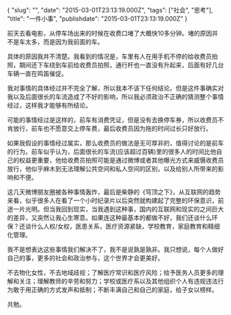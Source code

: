 {
    "slug": "",
    "date": "2015-03-01T23:13:19.000Z",
    "tags": ["社会", "思考"],
    "title": "一件小事",
    "publishdate": "2015-03-01T23:13:19.000Z"
}


前天去看电影，从停车场出来的时候在收费口堵了大概快10多分钟。堵的原因并不是车太多，而是因为我前面的车。

具体的原因我并不清楚。我看到的情况是，车里有人在用手机不停的给收费员拍照，期间还下车绕到车前给收费员拍照，通行杆也一直没有升起来，后面有好几台车辆一直在鸣笛催促。

我对事情的具体经过并不完全了解，所以我本不该下任何结论。但是这件事确实对我以及后面很长的车流造成了不好的影响，所以我必须政治不正确的猜测整个事情经过，这样我才能够有所结论。

可能的事情经过是这样的，前车有消费凭证，但是没有去换停车券，所以收费员不肯放行，前车也不愿意交上停车费，最后收费员因为拖的时间过长只好放行。

如果我假设的事情经过属实，那么收费员的做法是无可厚非的，值得讨论的是前车的行为。前车似乎认为，后面很长的车流(应该超过百辆)里的很多人的时间比他自己的权益更重要，他给收费员拍照可能是通过微博或者其他曝光方式来威慑收费员放行，他似乎麻木到无法理解公共空间和私人空间的区别，以及给别人所带来的影响和不便。

这几天微博朋友圈被各种事情轰炸，最后是柴静的《穹顶之下》，从互联网的趋势来看，似乎很多人在看了一个小时纪录片以后突然就构建起了完整的环保意识，前途一片光明。但当我回到现实，当我遇到这种事，国内的互联网和现实的之间巨大的差异，又突然让我心生寒意。如果连这种最基本的都做不好，我们还谈什么环保？还谈什么人权/女权，医患关系，医疗资源紧缺，学校教育，家庭教育和精细化管理。

我不是想表达这些事情我们解决不了，我不是说孰是孰非。我只想说，每个人做好自己的事，更多的社会和政治参与，这个世界才会更美好。

不去物化女性，不去地域歧视；了解医疗常识和医疗风险；给予医务人员更多的理解和关注；理解教师的辛劳和努力；学校或医疗系以及其他组织个人有违规违法行为敢于用正确的方式发声和抵制；不断丰满自己和自己的家庭，给子女以榜样。

共勉。

